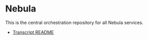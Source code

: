 # Nebula

This is the central orchestration repository for all Nebula services.

- [Transcript README](./src/nebula/transcript/README.md)

